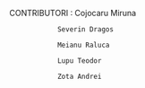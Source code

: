 CONTRIBUTORI :  Cojocaru Miruna

                Severin Dragos
                
                Meianu Raluca
                
                Lupu Teodor
                
                Zota Andrei
